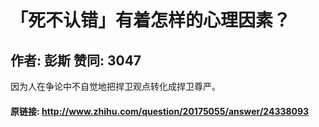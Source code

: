 # 「死不认错」有着怎样的心理因素？
## 作者: 彭斯  赞同: 3047
因为人在争论中不自觉地把捍卫观点转化成捍卫尊严。

#### 原链接: http://www.zhihu.com/question/20175055/answer/24338093